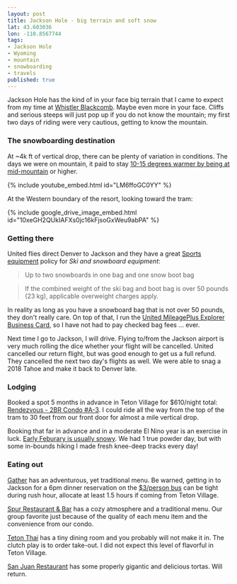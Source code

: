 ```yaml
---
layout: post
title: Jackson Hole - big terrain and soft snow
lat: 43.603036
lon: -110.8567744
tags:
- Jackson Hole
- Wyoming
- mountain
- snowboarding
- travels
published: true
---
```

Jackson Hole has the kind of in your face big terrain that I came to expect from my time at [Whistler Blackcomb](http://jzerbe.com/2018/01/whistler-blackcomb/).
Maybe even more in your face. Cliffs and serious steeps will just pop up if you do not know the mountain;
my first two days of riding were very cautious, getting to know the mountain.

### The snowboarding destination
At ~4k ft of vertical drop, there can be plenty of variation in conditions. The days we were on mountain, it paid to stay
[10-15 degrees warmer by being at mid-mountain](https://www.snow-forecast.com/resorts/Jackson-Hole/6day/mid) or higher.

{% include youtube_embed.html id="LM6ffoGC0YY" %}

At the Western boundary of the resort, looking toward the tram:

{% include google_drive_image_embed.html id="10xeGH2QUkIAFXs0jc16kFjsoGxWeu9abPA" %}

### Getting there
United flies direct Denver to Jackson and they have a great
[Sports equipment](https://www.united.com/web/en-us/content/travel/baggage/sports.aspx?POS=US) policy for
_Ski and snowboard equipment_:

> Up to two snowboards in one bag and one snow boot bag

> If the combined weight of the ski bag and boot bag is over 50 pounds (23 kg), applicable overweight charges apply.

In reality as long as you have a snowboard bag that is not over 50 pounds, they don't really care.
On top of that, I run the [United MileagePlus Explorer Business Card](https://creditcards.chase.com/small-business-credit-cards/united-mileageplus-explorer-business),
so I have not had to pay checked bag fees ... ever.

Next time I go to Jackson, I will drive. Flying to/from the Jackson airport is very much rolling the dice whether
your flight will be cancelled. United cancelled our return flight, but was good enough to get us a full refund.
They cancelled the next two day's flights as well. We were able to snag a 2018 Tahoe and make it back to Denver late.

### Lodging
Booked a spot 5 months in advance in Teton Village for $610/night total: [Rendezvous - 2BR Condo #A-3](https://www.airbnb.com/rooms/7260419).
I could ride all the way from the top of the tram to 30 feet from our front door for almost a mile vertical drop.

Booking that far in advance and in a moderate El Nino year is an exercise in luck.
[Early Feburary is usually snowy](https://www.snowpak.com/wyoming/jackson-hole/snow). We had 1 true powder day,
but with some in-bounds hiking I made fresh knee-deep tracks every day!

### Eating out
[Gather](https://gatherjh.com/menu/) has an adventurous, yet traditional menu. Be warned, getting in to Jackson
for a 6pm dinner reservation on the [$3/person bus](https://www.jacksonwy.gov/404/Schedules) can be tight during rush hour,
allocate at least 1.5 hours if coming from Teton Village.

[Spur Restaurant & Bar](https://www.tetonlodge.com/spur-restaurant.aspx) has a cozy atmosphere and a traditional menu.
Our group favorite just because of the quality of each menu item and the convenience from our condo.

[Teton Thai](https://tetonthaivillage.com/menu) has a tiny dining room and you probably will not make it in.
The clutch play is to order take-out. I did not expect this level of flavorful in Teton Village.

[San Juan Restaurant](https://goo.gl/maps/2LDy5NNrC1H2) has some properly gigantic and delicious tortas. Will return.
